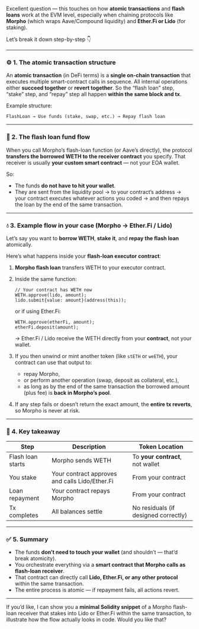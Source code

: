 Excellent question — this touches on how **atomic transactions** and **flash loans** work at the EVM level, especially when chaining protocols like **Morpho** (which wraps Aave/Compound liquidity) and **Ether.Fi or Lido** (for staking).

Let’s break it down step-by-step 👇

---

### ⚙️ 1. The atomic transaction structure

An **atomic transaction** (in DeFi terms) is a **single on-chain transaction** that executes multiple smart-contract calls in sequence.
All internal operations either **succeed together** or **revert together**.
So the “flash loan” step, “stake” step, and “repay” step all happen **within the same block and tx**.

Example structure:

```solidity
FlashLoan → Use funds (stake, swap, etc.) → Repay flash loan
```

---

### 🏦 2. The flash loan fund flow

When you call Morpho’s flash-loan function (or Aave’s directly), the protocol **transfers the borrowed WETH to the receiver contract** you specify.
That receiver is usually **your custom smart contract** — not your EOA wallet.

So:

* The funds **do not have to hit your wallet**.
* They are sent from the liquidity pool → to your contract’s address → your contract executes whatever actions you coded → and then repays the loan by the end of the same transaction.

---

### 💧 3. Example flow in your case (Morpho → Ether.Fi / Lido)

Let’s say you want to **borrow WETH**, **stake it**, and **repay the flash loan** atomically.

Here’s what happens inside your **flash-loan executor contract**:

1. **Morpho flash loan** transfers WETH to your executor contract.

2. Inside the same function:

   ```solidity
   // Your contract has WETH now
   WETH.approve(lido, amount);
   lido.submit{value: amount}(address(this));
   ```

   or if using Ether.Fi:

   ```solidity
   WETH.approve(etherFi, amount);
   etherFi.deposit(amount);
   ```

   → Ether.Fi / Lido receive the WETH directly from your **contract**, not your wallet.

3. If you then unwind or mint another token (like `stETH` or `weETH`), your contract can use that output to:

   * repay Morpho,
   * or perform another operation (swap, deposit as collateral, etc.),
   * as long as by the end of the same transaction the borrowed amount (plus fee) is **back in Morpho’s pool**.

4. If any step fails or doesn’t return the exact amount, the **entire tx reverts**, so Morpho is never at risk.

---

### 🧩 4. Key takeaway

| Step              | Description                                    | Token Location                       |
| ----------------- | ---------------------------------------------- | ------------------------------------ |
| Flash loan starts | Morpho sends WETH                              | To **your contract**, not wallet     |
| You stake         | Your contract approves and calls Lido/Ether.Fi | From your contract                   |
| Loan repayment    | Your contract repays Morpho                    | From your contract                   |
| Tx completes      | All balances settle                            | No residuals (if designed correctly) |

---

### ✅ 5. Summary

* The funds **don’t need to touch your wallet** (and shouldn’t — that’d break atomicity).
* You orchestrate everything via a **smart contract that Morpho calls as flash-loan receiver**.
* That contract can directly call **Lido, Ether.Fi, or any other protocol** within the same transaction.
* The entire process is atomic — if repayment fails, all actions revert.

---

If you’d like, I can show you a **minimal Solidity snippet** of a Morpho flash-loan receiver that stakes into Lido or Ether.Fi within the same transaction, to illustrate how the flow actually looks in code. Would you like that?
